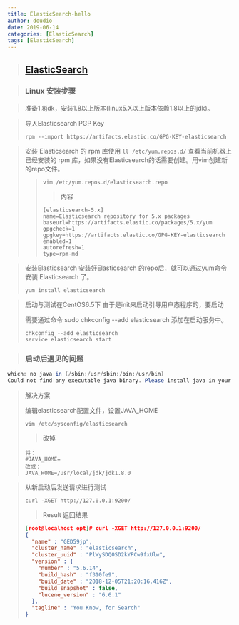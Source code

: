 ```yaml
---
title: ElasticSearch-hello
author: doudio
date: 2019-06-14
categories: [ElasticSearch]
tags: [ElasticSearch]
---
```


> ## [ElasticSearch](https://www.elastic.co/guide/en/elasticsearch/reference/current/index.html)

> ### Linux 安装步骤

> 准备1.8jdk，安装1.8以上版本(linux5.X以上版本依赖1.8以上的jdk)。

> 导入Elasticsearch PGP Key
>
> ```shell
> rpm --import https://artifacts.elastic.co/GPG-KEY-elasticsearch
> ```

> 安装 Elasticsearch 的 rpm 库使用 `ll /etc/yum.repos.d/` 查看当前机器上已经安装的 rpm 库，如果没有Elasticsearch的话需要创建。用vim创建新的repo文件。
>
> > ```shell
> > vim /etc/yum.repos.d/elasticsearch.repo
> > ```
> >
> > >  内容
> >
> > ```shell
> > [elasticsearch-5.x]
> > name=Elasticsearch repository for 5.x packages
> > baseurl=https://artifacts.elastic.co/packages/5.x/yum
> > gpgcheck=1
> > gpgkey=https://artifacts.elastic.co/GPG-KEY-elasticsearch
> > enabled=1
> > autorefresh=1
> > type=rpm-md
> > ```

> 安装Elasticsearch 安装好Elasticsearch 的repo后，就可以通过yum命令安装 Elasticsearch 了。
>
> ```shell
> yum install elasticsearch
> ```

> 启动与测试在CentOS6.5下 由于是init来启动引导用户态程序的，要启动 
>
> 需要通过命令 sudo chkconfig --add elasticsearch 添加在启动服务中。
>
> ```shell
> chkconfig --add elasticsearch
> service elasticsearch start
> ```

> ### 启动后遇见的问题

```java
which: no java in (/sbin:/usr/sbin:/bin:/usr/bin)
Could not find any executable java binary. Please install java in your PATH or set JAVA_HOME
```

> 解决方案
>
> 编辑elasticsearch配置文件，设置JAVA_HOME
>
> ```shell
> vim /etc/sysconfig/elasticsearch
> ```
>
> > 改掉
>
> ```shell
> 将：
> #JAVA_HOME=
> 改成：
> JAVA_HOME=/usr/local/jdk/jdk1.8.0
> ```

> 从新启动后发送请求进行测试
>
> ```shell
> curl -XGET http://127.0.0.1:9200/
> ```
>
> > Result 返回结果
>
> ```json
> [root@localhost opt]# curl -XGET http://127.0.0.1:9200/
> {
>   "name" : "GED59jp",
>   "cluster_name" : "elasticsearch",
>   "cluster_uuid" : "PlWySDQ0SD2kYPCw9fxUlw",
>   "version" : {
>     "number" : "5.6.14",
>     "build_hash" : "f310fe9",
>     "build_date" : "2018-12-05T21:20:16.416Z",
>     "build_snapshot" : false,
>     "lucene_version" : "6.6.1"
>   },
>   "tagline" : "You Know, for Search"
> }
> ```